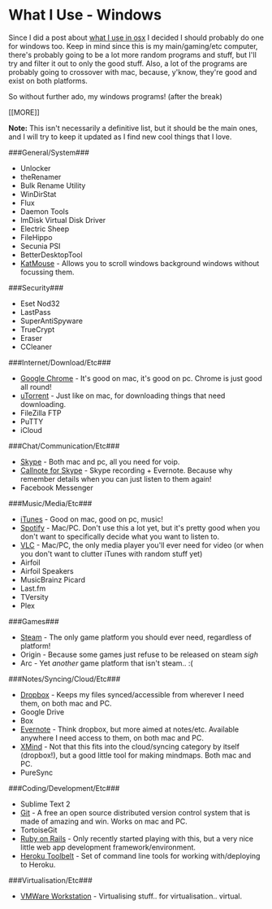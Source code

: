 # What I Use - Windows

Since I did a post about [what I use in osx](http://blog.devalias.net/post/53343491197/what-i-use-osx) I decided I should probably do one for windows too. Keep in mind since this is my main/gaming/etc computer, there's probably going to be a lot more random programs and stuff, but I'll try and filter it out to only the good stuff. Also, a lot of the programs are probably going to crossover with mac, because, y'know, they're good and exist on both platforms.

So without further ado, my windows programs! (after the break)

[[MORE]]

**Note:** This isn't necessarily a definitive list, but it should be the main ones, and I will try to keep it updated as I find new cool things that I love.

###General/System###

* Unlocker
* theRenamer
* Bulk Rename Utility
* WinDirStat
* Flux
* Daemon Tools
* ImDisk Virtual Disk Driver
* Electric Sheep
* FileHippo
* Secunia PSI
* BetterDesktopTool
* [KatMouse](http://ehiti.de/katmouse/) - Allows you to scroll windows background windows without focussing them.

###Security###
* Eset Nod32
* LastPass
* SuperAntiSpyware
* TrueCrypt
* Eraser
* CCleaner

###Internet/Download/Etc###

* [Google Chrome](http://www.google.com/chrome) - It's good on mac, it's good on pc. Chrome is just good all round!
* [uTorrent](http://www.utorrent.com/) - Just like on mac, for downloading things that need downloading.
* FileZilla FTP
* PuTTY
* iCloud

###Chat/Communication/Etc###

* [Skype](http://www.skype.com/en/) - Both mac and pc, all you need for voip.
* [Callnote for Skype](http://www.kandasoft.com/home/kanda-apps/callnote.html) - Skype recording + Evernote. Because why remember details when you can just listen to them again!
* Facebook Messenger

###Music/Media/Etc###

* [iTunes](http://www.apple.com/au/itunes/) - Good on mac, good on pc, music!
* [Spotify](https://www.spotify.com/) - Mac/PC. Don't use this a lot yet, but it's pretty good when you don't want to specifically decide what you want to listen to.
* [VLC](http://www.videolan.org/vlc/index.html) - Mac/PC, the only media player you'll ever need for video (or when you don't want to clutter iTunes with random stuff yet)
* Airfoil
* Airfoil Speakers
* MusicBrainz Picard
* Last.fm
* TVersity
* Plex

###Games###

* [Steam](http://store.steampowered.com/about/) - The only game platform you should ever need, regardless of platform!
* Origin - Because some games just refuse to be released on steam *sigh*
* Arc - Yet *another* game platform that isn't steam.. :(

###Notes/Syncing/Cloud/Etc###

* [Dropbox](https://www.dropbox.com/) - Keeps my files synced/accessible from wherever I need them, on both mac and PC.
* Google Drive
* Box
* [Evernote](https://evernote.com/) - Think dropbox, but more aimed at notes/etc. Available anywhere I need access to them, on both mac and PC.
* [XMind](http://www.xmind.net/) - Not that this fits into the cloud/syncing category by itself (dropbox!), but a good little tool for making mindmaps. Both mac and PC.
* PureSync


###Coding/Development/Etc###
* Sublime Text 2
* [Git](http://git-scm.com/) - A free an open source distributed version control system that is made of amazing and win. Works on mac and PC.
* TortoiseGit
* [Ruby on Rails](http://rubyonrails.org/) - Only recently started playing with this, but a very nice little web app development framework/environment.
* [Heroku Toolbelt](https://toolbelt.heroku.com/) - Set of command line tools for working with/deploying to Heroku.

###Virtualisation/Etc###

* [VMWare Workstation](http://www.vmware.com/products/workstation/) - Virtualising stuff.. for virtualisation.. virtual.